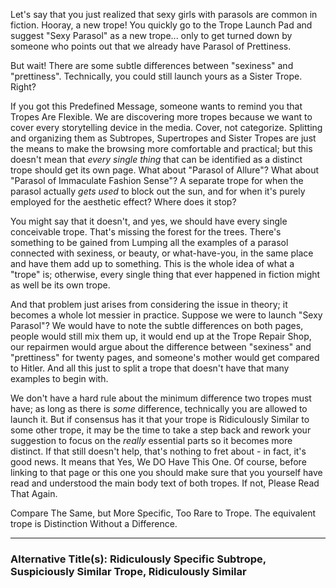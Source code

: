 Let's say that you just realized that sexy girls with parasols are common in fiction. Hooray, a new trope! You quickly go to the Trope Launch Pad and suggest "Sexy Parasol" as a new trope... only to get turned down by someone who points out that we already have Parasol of Prettiness.

But wait! There are some subtle differences between "sexiness" and "prettiness". Technically, you could still launch yours as a Sister Trope. Right?

If you got this Predefined Message, someone wants to remind you that Tropes Are Flexible. We are discovering more tropes because we want to cover every storytelling device in the media. Cover, not categorize. Splitting and organizing them as Subtropes, Supertropes and Sister Tropes are just the means to make the browsing more comfortable and practical; but this doesn't mean that _every single thing_ that can be identified as a distinct trope should get its own page. What about "Parasol of Allure"? What about "Parasol of Immaculate Fashion Sense"? A separate trope for when the parasol actually _gets used_ to block out the sun, and for when it's purely employed for the aesthetic effect? Where does it stop?

You might say that it doesn't, and yes, we should have every single conceivable trope. That's missing the forest for the trees. There's something to be gained from Lumping all the examples of a parasol connected with sexiness, or beauty, or what-have-you, in the same place and have them add up to something. This is the whole idea of what a "trope" is; otherwise, every single thing that ever happened in fiction might as well be its own trope.

And that problem just arises from considering the issue in theory; it becomes a whole lot messier in practice. Suppose we were to launch "Sexy Parasol"? We would have to note the subtle differences on both pages, people would still mix them up, it would end up at the Trope Repair Shop, our repairmen would argue about the difference between "sexiness" and "prettiness" for twenty pages, and someone's mother would get compared to Hitler. And all this just to split a trope that doesn't have that many examples to begin with.

We don't have a hard rule about the minimum difference two tropes must have; as long as there is _some_ difference, technically you are allowed to launch it. But if consensus has it that your trope is Ridiculously Similar to some other trope, it may be the time to take a step back and rework your suggestion to focus on the _really_ essential parts so it becomes more distinct. If that still doesn't help, that's nothing to fret about - in fact, it's good news. It means that Yes, We DO Have This One. Of course, before linking to that page or this one you should make sure that you yourself have read and understood the main body text of both tropes. If not, Please Read That Again.

Compare The Same, but More Specific, Too Rare to Trope. The equivalent trope is Distinction Without a Difference.

___

### **Alternative Title(s):** Ridiculously Specific Subtrope, Suspiciously Similar Trope, Ridiculously Similar